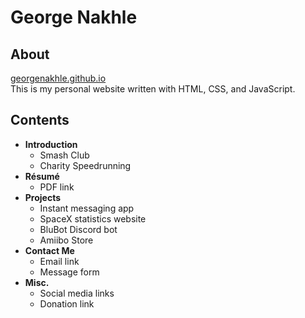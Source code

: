 # George Nakhle

## About

[georgenakhle.github.io](https://georgenakhle.github.io/)\
This is my personal website written with HTML, CSS, and JavaScript.

## Contents

- **Introduction**
  - Smash Club
  - Charity Speedrunning
- **Résumé**
  - PDF link
- **Projects**
  - Instant messaging app
  - SpaceX statistics website
  - BluBot Discord bot
  - Amiibo Store
- **Contact Me**
  - Email link
  - Message form
- **Misc.**
  - Social media links
  - Donation link